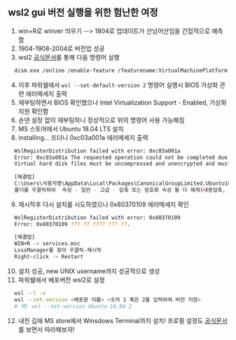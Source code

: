 ## wsl2 gui 버전 실행을 위한 험난한 여정
1. win+R로 winver 띄우기 --> 1804로 업데이트가 산넘어산임을 간접적으로 예측함
2. 1904-1908-2004로 버전업 성공
3. wsl2 [공식문서](https://docs.microsoft.com/ko-kr/windows/wsl/install-win10#update-to-wsl-2)를 통해 다음 명령어 실행
```sh
  dism.exe /online /enable-feature /featurename:VirtualMachinePlatform /all /norestart
```
4. 이후 파워쉘에서 ```wsl --set-default-version 2``` 명령어 실행시 BIOS 가상화 관련 에러메세지 출력
5. 재부팅하면서 BIOS 확인했으나 Intel Virtualization Support - Enabled, 가상화 지원 확인함
6. 손댄 설정 없이 재부팅하니 정상적으로 위의 명령어 사용 가능해짐
7. MS 스토어에서 Ubuntu 18.04 LTS 설치
8. installing... 뜨더니 0xc03a001a 에러메세지 출력 
```sh
  WslRegisterDistribution failed with error: 0xc03a001a
  Error: 0xc03a001a The requested operation could not be completed due to a virtual disk system limitation. 
  Virtual hard disk files must be uncompressed and unencrypted and must not be sparse.
  
  [해결법]
  C:\Users\사용자명\AppData\Local\Packages\CanonicalGroupLimited.Ubuntu18.04onWindows_79rhkp1fndgsc
  폴더를 우클릭하여  속성 - 일반 - 고급 - 압축 또는 암호화 속성 둘 다 해제(내용압축, 암호화)
```
9. 재시작후 다시 설치를 시도하였으나 0x80370109 에러메세지 확인
```sh
  WslRegisterDistribution failed with error: 0x80370109
  Error: 0x80370109 ??? ?? ???? ??? ??.
  
  [해결법]
  WIN+R -> services.msc
  LxssManager를 찾아 우클릭-재시작
  Right-click -> Restart
```
10. 설치 성공, new UNIX username까지 성공적으로 생성
11. 파워쉘에서 배포버전 wsl2로 설정
```sh
  wsl --l -v
  wsl --set-version <배포판 이름> <숫자 1 혹은 2를 입력하여 버전 지정>
  # 예) wsl --set-version Ubuntu-18.04 2
```
12. 내친 김에 MS store에서 Winsdows Terminal까지 설치! 프로필 설정도 [공식문서](https://docs.microsoft.com/ko-kr/windows/terminal/customize-settings/profile-settings)를 보면서 따라해보자!

